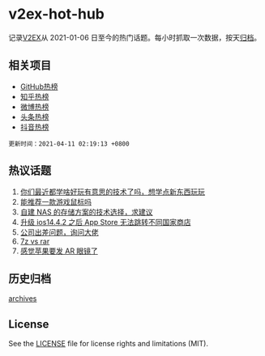# v2ex-hot-hub

 记录[V2EX](https://www.v2ex.com/)从 2021-01-06 日至今的热门话题。每小时抓取一次数据，按天[归档](archives)。
 
 ## 相关项目

- [GitHub热榜](https://github.com/snaildev/github-hot-hub)
- [知乎热榜](https://github.com/snaildev/zhihu-hot-hub)
- [微博热榜](https://github.com/snaildev/weibo-hot-hub)
- [头条热榜](https://github.com/snaildev/toutiao-hot-hub)
- [抖音热榜](https://github.com/snaildev/douyin-hot-hub)


 `更新时间：2021-04-11 02:19:13 +0800`

## 热议话题

1. [你们最近都学啥好玩有意思的技术了吗，想学点新东西玩玩](https://www.v2ex.com/t/769636)
1. [能推荐一款游戏鼠标吗](https://www.v2ex.com/t/769625)
1. [自建 NAS 的存储方案的技术选择，求建议](https://www.v2ex.com/t/769653)
1. [升级 ios14.4.2 之后 App Store 无法跳转不同国家商店](https://www.v2ex.com/t/769676)
1. [公司出差问题，询问大佬](https://www.v2ex.com/t/769691)
1. [7z vs rar](https://www.v2ex.com/t/769735)
1. [感觉苹果要发 AR 眼镜了](https://www.v2ex.com/t/769664)

## 历史归档

[archives](archives)

## License

See the [LICENSE](LICENSE) file for license rights and limitations (MIT).
